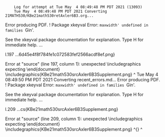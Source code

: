         Log for attempt at Tue May  4 08:49:48 PM PDT 2021 (13093)
        Tue May  4 08:49:48 PM PDT 2021 Converting 21MATH530/KBe21math530retAxler6B3.org...
Error producing PDF.
! Package xkeyval Error: `maxwidth' undefined in families `Gin'.

See the xkeyval package documentation for explanation.
Type  H <return>  for immediate help.
 ...                                              
                                                  
l.197 ...6d45e4f8f784fe1c072583fef2566acdf8ef.png}


Error at "source" (line 197, column 1):
unexpected \includegraphics
expecting \end{document}
\includegraphics{KBe21math530srcAxler6B3Supplement.png}
^
        Tue May  4 08:49:50 PM PDT 2021 Converting recent_errors.md...
Error producing PDF.
! Package xkeyval Error: `maxwidth' undefined in families `Gin'.

See the xkeyval package documentation for explanation.
Type  H <return>  for immediate help.
 ...                                              
                                                  
l.209 ...cs{KBe21math530srcAxler6B3Supplement.png}


Error at "source" (line 209, column 1):
unexpected \includegraphics
expecting \end{document}
\includegraphics{KBe21math530srcAxler6B3Supplement.png} \^{}
^
